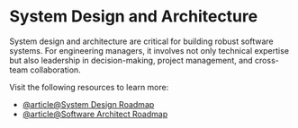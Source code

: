 # System Design and Architecture

System design and architecture are critical for building robust software systems. For engineering managers, it involves not only technical expertise but also leadership in decision-making, project management, and cross-team collaboration.

Visit the following resources to learn more:

- [@article@System Design Roadmap](https://roadmap.sh/system-design)
- [@article@Software Architect Roadmap](https://roadmap.sh/software-architect)

